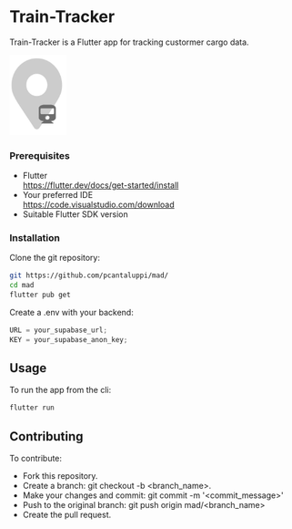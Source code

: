 # Train-Tracker

Train-Tracker is a Flutter app for tracking custormer cargo data.

<img src="https://github.com/pcantaluppi/mad/blob/main/assets/images/logo.png?raw=true" width="100px" alt="Train-Tracker" />

### Prerequisites

- Flutter
  <br />https://flutter.dev/docs/get-started/install
- Your preferred IDE
  <br />https://code.visualstudio.com/download
- Suitable Flutter SDK version

### Installation

Clone the git repository:

```sh
git https://github.com/pcantaluppi/mad/
cd mad
flutter pub get
```

Create a .env with your backend:

```js
URL = your_supabase_url;
KEY = your_supabase_anon_key;
```

## Usage

To run the app from the cli:

```sh
flutter run
```

## Contributing

To contribute:

- Fork this repository.
- Create a branch: git checkout -b <branch_name>.
- Make your changes and commit: git commit -m '<commit_message>'
- Push to the original branch: git push origin mad/<branch_name>
- Create the pull request.
